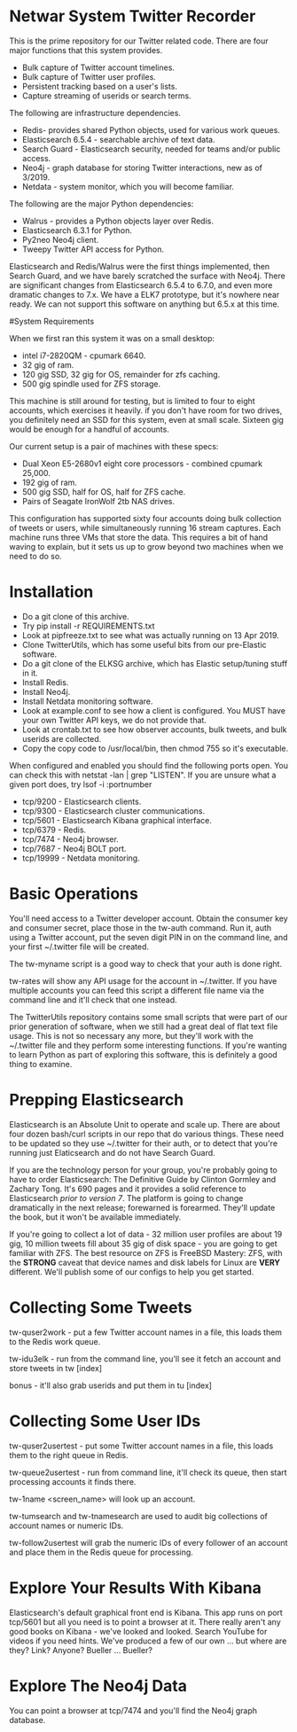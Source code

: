 # Netwar System Twitter Recorder

This is the prime repository for our Twitter related code. There are four major functions that this system provides.

* Bulk capture of Twitter account timelines.
* Bulk capture of Twitter user profiles.
* Persistent tracking based on a user's lists.
* Capture streaming of userids or search terms.

The following are infrastructure dependencies.

* Redis- provides shared Python objects, used for various work queues.
* Elasticsearch 6.5.4 - searchable archive of text data.
* Search Guard - Elasticsearch security, needed for teams and/or public access.
* Neo4j - graph database for storing Twitter interactions, new as of 3/2019.
* Netdata - system monitor, which you will become familiar.

The following are the major Python dependencies:

* Walrus - provides a Python objects layer over Redis.
* Elasticsearch 6.3.1 for Python.
* Py2neo Neo4j client.
* Tweepy Twitter API access for Python.

Elasticsearch and Redis/Walrus were the first things implemented, then Search Guard, and we have barely scratched the surface with Neo4j. There are significant changes from Elasticsearch 6.5.4 to 6.7.0, and even more dramatic changes to 7.x. We have a ELK7 prototype, but it's nowhere near ready. We can not support this software on anything but 6.5.x at this time.

#System Requirements

When we first ran this system it was on a small desktop:

* intel i7-2820QM - cpumark 6640.
* 32 gig of ram.
* 120 gig SSD, 32 gig for OS, remainder for zfs caching.
* 500 gig spindle used for ZFS storage.

This machine is still around for testing, but is limited to four to eight accounts, which exercises it heavily. if you don't have room for two drives, you definitely need an SSD for this system, even at small scale. Sixteen gig would be enough for a handful of accounts.


Our current setup is a pair of machines with these specs:

* Dual Xeon E5-2680v1 eight core processors - combined cpumark 25,000.
* 192 gig of ram.
* 500 gig SSD, half for OS, half for ZFS cache.
* Pairs of Seagate IronWolf 2tb NAS drives.

This configuration has supported sixty four accounts doing bulk collection of tweets or users, while simultaneously running 16 stream captures. Each machine runs three VMs that store the data. This requires a bit of hand waving to explain, but it sets us up to grow beyond two machines when we need to do so.

# Installation

* Do a git clone of this archive.
* Try pip install -r REQUIREMENTS.txt
* Look at pipfreeze.txt to see what was actually running on 13 Apr 2019.
* Clone TwitterUtils, which has some useful bits from our pre-Elastic software.
* Do a git clone of the ELKSG archive, which has Elastic setup/tuning stuff in it.
* Install Redis.
* Install Neo4j.
* Install Netdata monitoring software.
* Look at example.conf to see how a client is configured. You MUST have your own Twitter API keys, we do not provide that.
* Look at crontab.txt to see how observer accounts, bulk tweets, and bulk userids are collected.
* Copy the copy code to /usr/local/bin, then chmod 755 so it's executable.

When configured and enabled you should find the following ports open. You can check this with netstat -lan | grep "LISTEN". If you are unsure what a given port does, try lsof -i :portnumber

* tcp/9200 - Elasticsearch clients.
* tcp/9300 - Elasticsearch cluster communications.
* tcp/5601 - Elasticsearch Kibana graphical interface.
* tcp/6379 - Redis.
* tcp/7474 - Neo4j browser.
* tcp/7687 - Neo4j BOLT port.
* tcp/19999 - Netdata monitoring.

# Basic Operations

You'll need access to a Twitter developer account. Obtain the consumer key and consumer secret, place those in the tw-auth command. Run it, auth using a Twitter account, put the seven digit PIN in on the command line, and your first ~/.twitter file will be created.

The tw-myname script is a good way to check that your auth is done right.

tw-rates will show any API usage for the account in ~/.twitter. If you have multiple accounts you can feed this script a different file name via the command line and it'll check that one instead.

The TwitterUtils repository contains some small scripts that were part of our prior generation of software, when we still had a great deal of flat text file usage. This is not so necessary any more, but they'll work with the ~/.twitter file and they perform some interesting functions. If you're wanting to learn Python as part of exploring this software, this is definitely a good thing to examine.

# Prepping Elasticsearch

Elasticsearch is an Absolute Unit to operate and scale up. There are about four dozen bash/curl scripts in our repo that do various things. These need to be updated so they use ~/.twitter for their auth, or to detect that you're running just Elaticsearch and do not have Search Guard.

If you are the technology person for your group, you're probably going to have to order Elasticsearch: The Definitive Guide by Clinton Gormley and Zachary Tong. It's 690 pages and it provides a solid reference to Elasticsearch _prior to version 7_. The platform is going to change dramatically in the next release; forewarned is forearmed. They'll update the book, but it won't be available immediately.

If you're going to collect a lot of data - 32 million user profiles are about 19 gig, 10 million tweets fill about 35 gig of disk space - you are going to get familiar with ZFS. The best resource on ZFS is FreeBSD Mastery: ZFS, with the **STRONG** caveat that device names and disk labels for Linux are **VERY** different. We'll publish some of our configs to help you get started.

# Collecting Some Tweets

tw-quser2work <file> - put a few Twitter account names in a file, this loads them to the Redis work queue.

tw-idu3elk - run from the command line, you'll see it fetch an account and store tweets in tw [index]

bonus - it'll also grab userids and put them in tu [index]

# Collecting Some User IDs

tw-quser2usertest <file> - put some Twitter account names in a file, this loads them to the right queue in Redis.

tw-queue2usertest - run from command line, it'll check its queue, then start processing accounts it finds there.

tw-1name <screen_name> will look up an account.

tw-tumsearch and tw-tnamesearch are used to audit big collections of account names or numeric IDs.

tw-follow2usertest will grab the numeric IDs of every follower of an account and place them in the Redis queue for processing.

# Explore Your Results With Kibana

Elasticsearch's default graphical front end is Kibana. This app runs on port tcp/5601 but all you need is to point a browser at it. There really aren't any good books on Kibana - we've looked and looked. Search YouTube for videos if you need hints. We've produced a few of our own ... but where are they? Link? Anyone? Bueller ... Bueller?

# Explore The Neo4j Data

You can point a browser at tcp/7474 and you'll find the Neo4j graph database. 